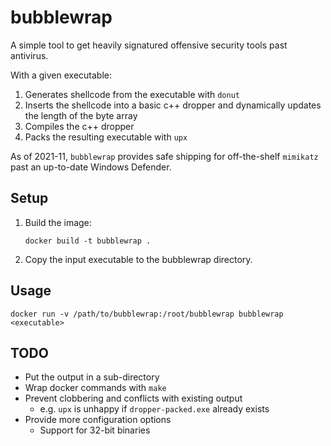 # bubblewrap

A simple tool to get heavily signatured offensive security tools past antivirus.

With a given executable:

1. Generates shellcode from the executable with `donut`
1. Inserts the shellcode into a basic c++ dropper and dynamically updates the length of the byte array
1. Compiles the c++ dropper
1. Packs the resulting executable with `upx`

As of 2021-11, `bubblewrap` provides safe shipping for off-the-shelf `mimikatz` past an up-to-date Windows Defender.

## Setup

1. Build the image:

   ```
   docker build -t bubblewrap .
   ```

1. Copy the input executable to the bubblewrap directory.

## Usage

```
docker run -v /path/to/bubblewrap:/root/bubblewrap bubblewrap <executable>
```

## TODO

- Put the output in a sub-directory
- Wrap docker commands with `make`
- Prevent clobbering and conflicts with existing output
  - e.g. `upx` is unhappy if `dropper-packed.exe` already exists
- Provide more configuration options
  - Support for 32-bit binaries
